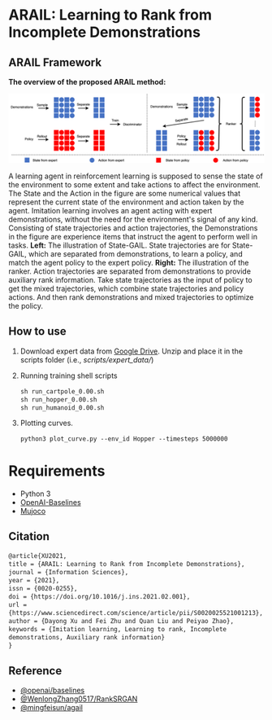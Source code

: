 # **ARAIL**: Learning to Rank from Incomplete Demonstrations 

## ARAIL Framework

**The overview of the proposed ARAIL method:**

![framework](../README.assets/framework.png)

A learning agent in reinforcement learning is supposed to sense the state of the environment to some extent and take actions to affect the environment. The State and the Action in the figure are some numerical values that represent the current state of the environment and action taken by the agent. Imitation learning involves an agent acting with expert demonstrations, without the need for the environment's signal of any kind. Consisting of state trajectories and action trajectories, the Demonstrations in the figure are experience items that instruct the agent to perform well in tasks. **Left:** The illustration of State-GAIL. State trajectories are for State-GAIL, which are separated from demonstrations, to learn a policy, and match the agent policy to the expert policy. **Right:** The illustration of the ranker. Action trajectories are separated from demonstrations to provide auxiliary rank information. Take state trajectories as the input of policy to get the mixed trajectories, which combine state trajectories and policy actions. And then rank demonstrations and mixed trajectories to optimize the policy. 

## How to use

1. Download expert data from [Google Drive](https://drive.google.com/file/d/11TWL1gdqXwz-pDRW_hlPpNFJZBFRkM_5/view?usp=sharing). Unzip and place it in the scripts folder (i.e., *scripts/expert_data/*)

2. Running training shell scripts

   ```shell
   sh run_cartpole_0.00.sh
   sh run_hopper_0.00.sh
   sh run_humanoid_0.00.sh
   ```

3. Plotting curves.

   ```shell
   python3 plot_curve.py --env_id Hopper --timesteps 5000000
   ```

# Requirements

- Python 3
- [OpenAI-Baselines](https://github.com/openai/baselines)
- [Mujoco](https://github.com/openai/mujoco-py)

## Citation

```
@article{XU2021,
title = {ARAIL: Learning to Rank from Incomplete Demonstrations},
journal = {Information Sciences},
year = {2021},
issn = {0020-0255},
doi = {https://doi.org/10.1016/j.ins.2021.02.001},
url = {https://www.sciencedirect.com/science/article/pii/S0020025521001213},
author = {Dayong Xu and Fei Zhu and Quan Liu and Peiyao Zhao},
keywords = {Imitation learning, Learning to rank, Incomplete demonstrations, Auxiliary rank information}
}
```

## Reference

- [@openai/baselines](https://github.com/openai/baselines)
- [@WenlongZhang0517/RankSRGAN](https://github.com/WenlongZhang0517/RankSRGAN)
- [@mingfeisun/agail](https://github.com/mingfeisun/agail)

